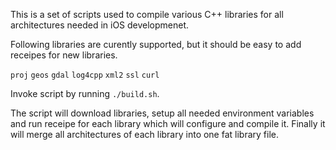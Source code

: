 This is a set of scripts used to compile various C++ libraries for all architectures needed in iOS developmenet.

Following libraries are curently supported, but it should be easy to add receipes for new libraries. 

`proj` `geos` `gdal` `log4cpp` `xml2` `ssl` `curl`

Invoke script by running `./build.sh`. 

The script will download libraries, setup all needed environment variables and run receipe for each library which will configure and compile it. Finally it will merge all architectures of each library into one fat library file. 



